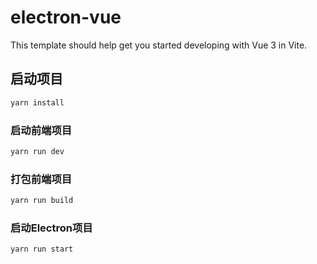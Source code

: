 # electron-vue

This template should help get you started developing with Vue 3 in Vite.

## 启动项目

```sh
yarn install
```

### 启动前端项目

```sh
yarn run dev
```

### 打包前端项目

```sh
yarn run build
```

### 启动Electron项目

```shell
yarn run start
```
